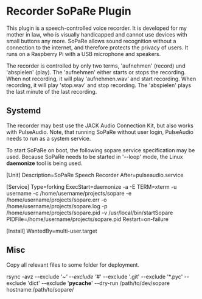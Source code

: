 # Recorder SoPaRe Plugin

This plugin is a speech-controlled voice recorder. It is developed for my mother in law, who is visually handicapped and cannot use devices with small buttons any more.
SoPaRe allows sound recognition without a connection to the internet, and therefore protects the privacy of users. It runs on a Raspberry Pi with a USB microphone and speakers.

The recorder is controlled by only two terms, 'aufnehmen' (record) und 'abspielen' (play). 
The 'aufnehmen' either starts or stops the recording. When not recording, it will play 'aufnehmen.wav' and start recording. When recording, it will play 'stop.wav' and stop recording.
The 'abspielen' plays the last minute of the last recording.

## Systemd

The recorder may best use the JACK Audio Connection Kit, but also works with PulseAudio. Note, that running SoPaRe without user login, PulseAudio needs to run as a system service.

To start SoPaRe on boot, the following sopare.service specification may be used. Because SoPaRe needs to be started in '--loop' mode, the Linux **daemonize** tool is being used.

[Unit]
Description=SoPaRe Speech Recorder
After=pulseaudio.service

[Service]
Type=forking
ExecStart=daemonize -a -E TERM=xterm -u username -c /home/username/projects/sopare -e /home/username/projects/sopare.err -o /home/username/projects/sopare.log -p /home/username/projects/sopare.pid -v /usr/local/bin/startSopare
PIDFile=/home/username/projects/sopare.pid
Restart=on-failure
                                             
[Install]
WantedBy=multi-user.target

## Misc

Copy all relevant files to some folder for deployment.

rsync -avz --exclude '*~' --exclude '#*' --exclude '.git' --exclude '*.pyc' --exclude 'dict' --exclude '__pycache__' --dry-run /path/to/dev/sopare hostname:/path/to/sopare/
